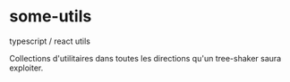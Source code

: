 # some-utils

typescript / react utils

Collections d'utilitaires dans toutes les directions qu'un tree-shaker saura exploiter.
